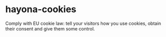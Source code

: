 # hayona-cookies
Comply with EU cookie law: tell your visitors how you use cookies, obtain their consent and give them some control.
